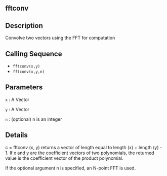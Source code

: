## fftconv
## Description
Convolve two vectors using the FFT for computation
## Calling Sequence
- `fftconv(x,y)`
- `fftconv(x,y,n)`

## Parameters
`x` : A Vector 

`y` : A Vector

`n` : (optional) n is an integer

## Details
c = fftconv (x, y) returns a vector of length equal to length (x) + length (y) - 1. 
If x and y are the coefficient vectors of two polynomials, 
the returned value is the coefficient vector of the product polynomial.

If the optional argument n is specified, an N-point FFT is used.
